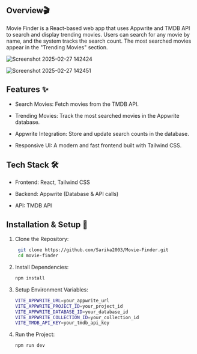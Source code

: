 ## Overview🎬

Movie Finder is a React-based web app that uses Appwrite and TMDB API to search and display trending movies. Users can search for any movie by name, and the system tracks the search count. The most searched movies appear in the "Trending Movies" section.

![Screenshot 2025-02-27 142424](https://github.com/user-attachments/assets/a0c55537-8543-435a-a316-6b91ae36d7ac)

![Screenshot 2025-02-27 142451](https://github.com/user-attachments/assets/b1e9a135-0699-4fee-bc5d-a70190253593)



## Features ✨

 - Search Movies: Fetch movies from the TMDB API.

 - Trending Movies: Track the most searched movies in the Appwrite database.

 - Appwrite Integration: Store and update search counts in the database.

 - Responsive UI: A modern and fast frontend built with Tailwind CSS.

## Tech Stack 🛠️

 - Frontend: React, Tailwind CSS

 - Backend: Appwrite (Database & API calls)

 - API: TMDB API

## Installation & Setup 🚀

1. Clone the Repository:

   ```bash
    git clone https://github.com/Sarika2003/Movie-Finder.git
    cd movie-finder
    ```

2. Install Dependencies:

   ```bash
   npm install
   ```

3. Setup Environment Variables:
   
   ```bash
   VITE_APPWRITE_URL=your_appwrite_url
   VITE_APPWRITE_PROJECT_ID=your_project_id
   VITE_APPWRITE_DATABASE_ID=your_database_id
   VITE_APPWRITE_COLLECTION_ID=your_collection_id
   VITE_TMDB_API_KEY=your_tmdb_api_key
   ```

4. Run the Project:

   ```bash
   npm run dev
   ```

